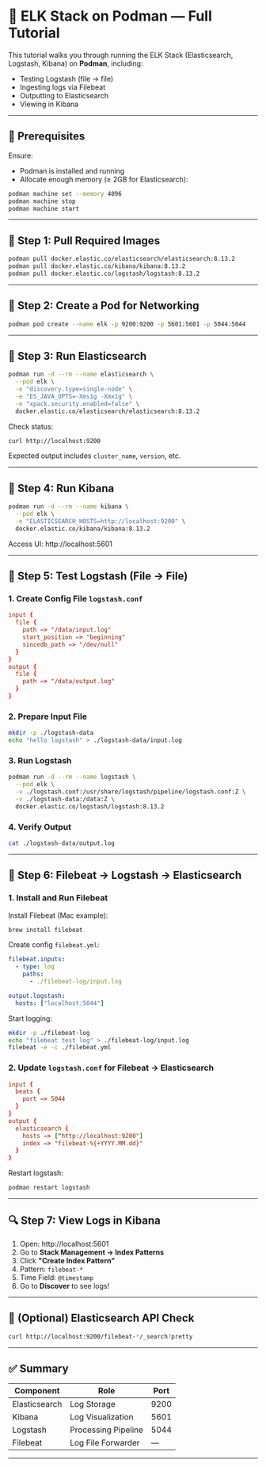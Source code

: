 # 🔧 ELK Stack on Podman — Full Tutorial

This tutorial walks you through running the ELK Stack (Elasticsearch, Logstash, Kibana) on **Podman**, including:

- Testing Logstash (file → file)
- Ingesting logs via Filebeat
- Outputting to Elasticsearch
- Viewing in Kibana

---

## 🧰 Prerequisites

Ensure:
- Podman is installed and running
- Allocate enough memory (≥ 2GB for Elasticsearch):

```bash
podman machine set --memory 4096
podman machine stop
podman machine start
```

---

## 🔹 Step 1: Pull Required Images

```bash
podman pull docker.elastic.co/elasticsearch/elasticsearch:8.13.2
podman pull docker.elastic.co/kibana/kibana:8.13.2
podman pull docker.elastic.co/logstash/logstash:8.13.2
```

---

## 🔹 Step 2: Create a Pod for Networking

```bash
podman pod create --name elk -p 9200:9200 -p 5601:5601 -p 5044:5044
```

---

## 🔹 Step 3: Run Elasticsearch

```bash
podman run -d --rm --name elasticsearch \
  --pod elk \
  -e "discovery.type=single-node" \
  -e "ES_JAVA_OPTS=-Xms1g -Xmx1g" \
  -e "xpack.security.enabled=false" \
  docker.elastic.co/elasticsearch/elasticsearch:8.13.2
```

Check status:

```bash
curl http://localhost:9200
```

Expected output includes `cluster_name`, `version`, etc.

---

## 🔹 Step 4: Run Kibana

```bash
podman run -d --rm --name kibana \
  --pod elk \
  -e "ELASTICSEARCH_HOSTS=http://localhost:9200" \
  docker.elastic.co/kibana/kibana:8.13.2
```

Access UI: http://localhost:5601

---

## 🔹 Step 5: Test Logstash (File → File)

### 1. Create Config File `logstash.conf`

```conf
input {
  file {
    path => "/data/input.log"
    start_position => "beginning"
    sincedb_path => "/dev/null"
  }
}
output {
  file {
    path => "/data/output.log"
  }
}
```

### 2. Prepare Input File

```bash
mkdir -p ./logstash-data
echo "hello logstash" > ./logstash-data/input.log
```

### 3. Run Logstash

```bash
podman run -d --rm --name logstash \
  --pod elk \
  -v ./logstash.conf:/usr/share/logstash/pipeline/logstash.conf:Z \
  -v ./logstash-data:/data:Z \
  docker.elastic.co/logstash/logstash:8.13.2
```

### 4. Verify Output

```bash
cat ./logstash-data/output.log
```

---

## 🔹 Step 6: Filebeat → Logstash → Elasticsearch

### 1. Install and Run Filebeat

Install Filebeat (Mac example):

```bash
brew install filebeat
```

Create config `filebeat.yml`:

```yaml
filebeat.inputs:
  - type: log
    paths:
      - ./filebeat-log/input.log

output.logstash:
  hosts: ["localhost:5044"]
```

Start logging:

```bash
mkdir -p ./filebeat-log
echo "filebeat test log" > ./filebeat-log/input.log
filebeat -e -c ./filebeat.yml
```

### 2. Update `logstash.conf` for Filebeat → Elasticsearch

```conf
input {
  beats {
    port => 5044
  }
}
output {
  elasticsearch {
    hosts => ["http://localhost:9200"]
    index => "filebeat-%{+YYYY.MM.dd}"
  }
}
```

Restart logstash:

```bash
podman restart logstash
```

---

## 🔍 Step 7: View Logs in Kibana

1. Open: http://localhost:5601
2. Go to **Stack Management → Index Patterns**
3. Click **"Create Index Pattern"**
4. Pattern: `filebeat-*`
5. Time Field: `@timestamp`
6. Go to **Discover** to see logs!

---

## 🧪 (Optional) Elasticsearch API Check

```bash
curl http://localhost:9200/filebeat-*/_search?pretty
```

---

## ✅ Summary

| Component       | Role                     | Port         |
|----------------|--------------------------|--------------|
| Elasticsearch  | Log Storage              | 9200         |
| Kibana         | Log Visualization        | 5601         |
| Logstash       | Processing Pipeline      | 5044         |
| Filebeat       | Log File Forwarder       | —            |

---

